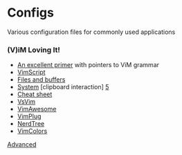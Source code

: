 # Configs

Various configuration files for commonly used applications

### (V)iM Loving It!

- [An excellent primer][1] with pointers to ViM grammar
- [VimScript][2]
- [Files and buffers][3]
- [System][4] [clipboard interaction] [5]
- [Cheat sheet][6]
- [VsVim][7]
- [VimAwesome][8]
- [VimPlug][9]
- [NerdTree][10]
- [VimColors][12]

[Advanced][11]

[1]: https://danielmiessler.com/study/vim/#gs.CNpdkew
[2]: http://learnvimscriptthehardway.stevelosh.com/
[3]: http://stackoverflow.com/questions/53664/how-to-effectively-work-with-multiple-files-in-vim
[4]: http://stackoverflow.com/questions/11489428/how-to-make-vim-paste-from-and-copy-to-systems-clipboard
[5]: http://stackoverflow.com/questions/3961859/how-to-copy-to-clipboard-in-vim
[6]: https://vim.rtorr.com/ 
[7]: https://github.com/jaredpar/VsVim/wiki/faq
[8]: http://vimawesome.com
[9]: https://github.com/scrooloose/nerdtree
[10]: https://github.com/scrooloose/nerdtree
[11]: http://vimsheet.com/advanced.html
[12]: http://vimcolors.com/
